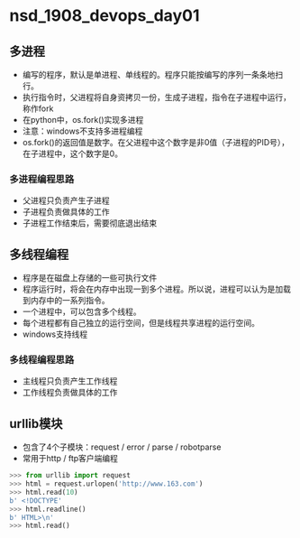 # nsd_1908_devops_day01

## 多进程

- 编写的程序，默认是单进程、单线程的。程序只能按编写的序列一条条地扫行。
- 执行指令时，父进程将自身资拷贝一份，生成子进程，指令在子进程中运行，称作fork
- 在python中，os.fork()实现多进程
- 注意：windows不支持多进程编程
- os.fork()的返回值是数字。在父进程中这个数字是非0值（子进程的PID号），在子进程中，这个数字是0。

### 多进程编程思路

- 父进程只负责产生子进程
- 子进程负责做具体的工作
- 子进程工作结束后，需要彻底退出结束

## 多线程编程

- 程序是在磁盘上存储的一些可执行文件
- 程序运行时，将会在内存中出现一到多个进程。所以说，进程可以认为是加载到内存中的一系列指令。
- 一个进程中，可以包含多个线程。
- 每个进程都有自己独立的运行空间，但是线程共享进程的运行空间。
- windows支持线程

### 多线程编程思路

- 主线程只负责产生工作线程
- 工作线程负责做具体的工作

## urllib模块

- 包含了4个子模块：request / error / parse / robotparse
- 常用于http / ftp客户端编程

```python
>>> from urllib import request
>>> html = request.urlopen('http://www.163.com')
>>> html.read(10)
b' <!DOCTYPE'
>>> html.readline()
b' HTML>\n'
>>> html.read()
```







